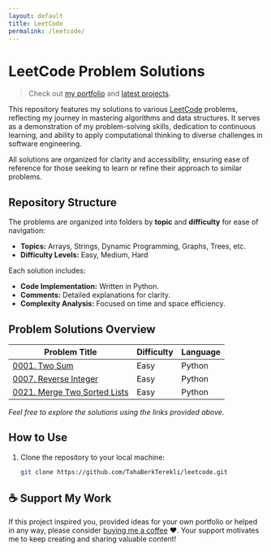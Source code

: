 ```yaml
---
layout: default
title: LeetCode
permalink: /leetcode/
---
```


# LeetCode Problem Solutions

> Check out [my portfolio](http://www.tahaberk.com) and [latest projects](/projects/).

This repository features my solutions to various [LeetCode](https://leetcode.com/u/tterekli9/) problems, reflecting my journey in mastering algorithms and data structures. It serves as a demonstration of my problem-solving skills, dedication to continuous learning, and ability to apply computational thinking to diverse challenges in software engineering.

All solutions are organized for clarity and accessibility, ensuring ease of reference for those seeking to learn or refine their approach to similar problems.

## Repository Structure

The problems are organized into folders by **topic** and **difficulty** for ease of navigation:

- **Topics:** Arrays, Strings, Dynamic Programming, Graphs, Trees, etc.
- **Difficulty Levels:** Easy, Medium, Hard

Each solution includes:
- **Code Implementation:** Written in Python.
- **Comments:** Detailed explanations for clarity.
- **Complexity Analysis:** Focused on time and space efficiency.

## Problem Solutions Overview

| Problem Title | Difficulty | Language |                
|-----------------------------------------------|------------|------------|
| [0001. Two Sum](https://github.com/TerekliTahaBerk/leetcode/tree/main/001.%20Two%20Sum) | Easy | Python |
| [0007. Reverse Integer](https://github.com/TerekliTahaBerk/leetcode/tree/main/0007.%20Reverse%20Integer) | Easy | Python |
| [0021. Merge Two Sorted Lists](https://github.com/TerekliTahaBerk/leetcode/tree/main/0021.%20Merge%20Two%20Sorted%20Lists) | Easy | Python | 



*Feel free to explore the solutions using the links provided above.*

##  How to Use

1. Clone the repository to your local machine:
   ```bash
   git clone https://github.com/TahaBerkTerekli/leetcode.git
   ```
## ☕️ Support My Work
If this project inspired you, provided ideas for your own portfolio or helped in any way, please consider [buying me a coffee](https://www.buymeacoffee.com/tahaberkterekli) ❤️. Your support motivates me to keep creating and sharing valuable content! 
